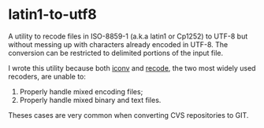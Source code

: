 latin1-to-utf8
==============

A utility to recode files in ISO-8859-1 (a.k.a latin1 or Cp1252) to UTF-8 but without messing up with characters already encoded in UTF-8.
The conversion can be restricted to delimited portions of the input file.

I wrote this utility because both [iconv](http://www.gnu.org/software/libiconv/) and [recode](http://recode.progiciels-bpi.ca/), the two most widely used recoders, are unable to:

1. Properly handle mixed encoding files;
2. Properly handle mixed binary and text files.

Theses cases are very common when converting CVS repositories to GIT.
